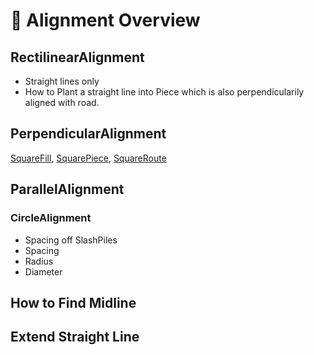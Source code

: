 # 🧠 Alignment Overview

## RectilinearAlignment

- Straight lines only
- How to Plant a straight line into Piece which is also perpendicularily aligned with road.  

## PerpendicularAlignment

[SquareFill](), [SquarePiece](), [SquareRoute]()

## ParallelAlignment

### CircleAlignment

- Spacing off SlashPiles
- Spacing
- Radius
- Diameter

## How to Find Midline

## Extend Straight Line




